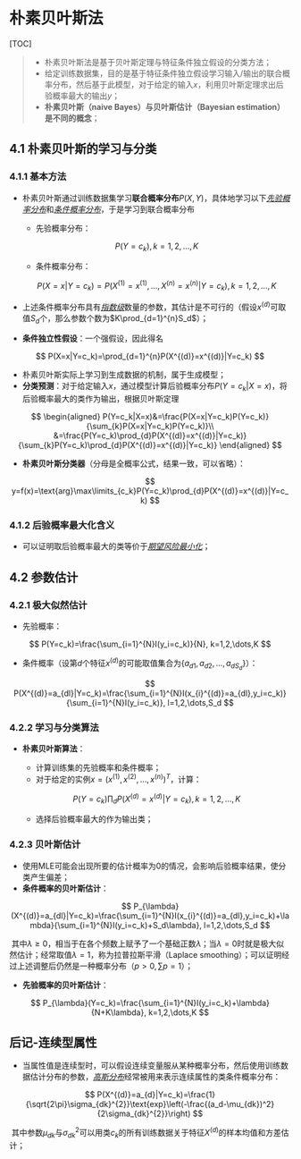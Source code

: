 # 朴素贝叶斯法

[TOC]



> - 朴素贝叶斯法是基于贝叶斯定理与特征条件独立假设的分类方法；
> - 给定训练数据集，目的是基于特征条件独立假设学习输入/输出的联合概率分布，然后基于此模型，对于给定的输入$x$，利用贝叶斯定理求出后验概率最大的输出$y$；
> - **朴素贝叶斯（naive Bayes）与贝叶斯估计（Bayesian estimation）是不同的概念**；

## 4.1 朴素贝叶斯的学习与分类

### 4.1.1 基本方法

- 朴素贝叶斯通过训练数据集学习**联合概率分布**$P(X,Y)$，具体地学习以下<u>*先验概率分布*</u>和<u>*条件概率分布*</u>，于是学习到联合概率分布

  - 先验概率分布：

  $$
  P(Y=c_k), k=1,2,\dots,K
  $$

  - 条件概率分布：

  $$
  P(X=x|Y=c_k)=P(X^{(1)}=x^{(1)},\dots,X^{(n)}=x^{(n)}|Y=c_k), k=1,2,\dots,K
  $$

- 上述条件概率分布具有<u>*指数级*</u>数量的参数，其估计是不可行的（假设$x^{(d)}$可取值$S_d$个，那么参数个数为$K\prod_{d=1}^{n}S_d$）；
- **条件独立性假设**：一个强假设，因此得名

$$
P(X=x|Y=c_k)=\prod_{d=1}^{n}P(X^{(d)}=x^{(d)}|Y=c_k)
$$

- 朴素贝叶斯实际上学习到生成数据的机制，属于生成模型；
- **分类预测**：对于给定输入$x​$，通过模型计算后验概率分布$P(Y=c_k|X=x)​$，将后验概率最大的类作为输出，根据贝叶斯定理

$$
\begin{aligned}
P(Y=c_k|X=x)&=\frac{P(X=x|Y=c_k)P(Y=c_k)}{\sum_{k}P(X=x|Y=c_k)P(Y=c_k)}\\
&=\frac{P(Y=c_k)\prod_{d}P(X^{(d)}=x^{(d)}|Y=c_k)}{\sum_{k}P(Y=c_k)\prod_{d}P(X^{(d)}=x^{(d)}|Y=c_k)}
\end{aligned}
$$

- **朴素贝叶斯分类器**（分母是全概率公式，结果一致，可以省略）：

$$
y=f(x)=\text{arg}\max\limits_{c_k}P(Y=c_k)\prod_{d}P(X^{(d)}=x^{(d)}|Y=c_k)
$$

### 4.1.2 后验概率最大化含义

- 可以证明取后验概率最大的类等价于<u>*期望风险最小化*</u>；

## 4.2 参数估计

### 4.2.1 极大似然估计

- 先验概率：

$$
P(Y=c_k)=\frac{\sum_{i=1}^{N}I(y_i=c_k)}{N}, k=1,2,\dots,K
$$

- 条件概率（设第$d$个特征$x^{(d)}$的可能取值集合为$\{a_{d1},a_{d2},\dots,a_{dS_d}\}$）：

$$
P(X^{(d)}=a_{dl}|Y=c_k)=\frac{\sum_{i=1}^{N}I(x_{i}^{(d)}=a_{dl},y_i=c_k)}{\sum_{i=1}^{N}I(y_i=c_k)}, l=1,2,\dots,S_d
$$

### 4.2.2 学习与分类算法

- **朴素贝叶斯算法**：

  - 计算训练集的先验概率和条件概率；
  - 对于给定的实例$x=(x^{(1)},x^{(2)},\dots,x^{(n)})^T$，计算：

  $$
  P(Y=c_k)\prod_{d}P(X^{(d)}=x^{(d)}|Y=c_k), k=1,2,\dots,K
  $$

  - 选择后验概率最大的作为输出类；

### 4.2.3 贝叶斯估计

- 使用MLE可能会出现所要的估计概率为0的情况，会影响后验概率结果，使分类产生偏差；
- **条件概率的贝叶斯估计**：

$$
P_{\lambda}(X^{(d)}=a_{dl}|Y=c_k)=\frac{\sum_{i=1}^{N}I(x_{i}^{(d)}=a_{dl},y_i=c_k)+\lambda}{\sum_{i=1}^{N}I(y_i=c_k)+S_d\lambda}, l=1,2,\dots,S_d
$$

​	其中$\lambda\geq 0$，相当于在各个频数上赋予了一个基础正数$\lambda$；当$\lambda=0$时就是极大似然估计；经常取值$\lambda=1$，称为拉普拉斯平滑（Laplace smoothing）；可以证明经过上述调整后仍然是一种概率分布（$p>0, \sum p=1$）；

- **先验概率的贝叶斯估计**：

$$
P_{\lambda}(Y=c_k)=\frac{\sum_{i=1}^{N}I(y_i=c_k)+\lambda}{N+K\lambda}, k=1,2,\dots,K
$$

## 后记-连续型属性

- 当属性值是连续型时，可以假设连续变量服从某种概率分布，然后使用训练数据估计分布的参数，<u>*高斯分布*</u>经常被用来表示连续属性的类条件概率分布：

$$
P(X^{(d)}=a_{d}|Y=c_k)=\frac{1}{\sqrt{2\pi}\sigma_{dk}^{2}}\text{exp}\left(-\frac{(a_d-\mu_{dk})^2}{2\sigma_{dk}^{2}}\right)
$$

​	其中参数$\mu_{dk}$与$\sigma_{dk}^{2}$可以用类$c_k$的所有训练数据关于特征$X^{(d)}$的样本均值和方差估计；